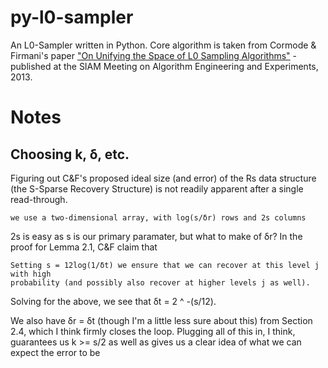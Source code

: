 py-l0-sampler
=============

An L0-Sampler written in Python. Core algorithm is taken from Cormode & Firmani's paper ["On Unifying the Space of L0 Sampling Algorithms"](http://dimacs.rutgers.edu/~graham/pubs/papers/l0samp.pdf) - published at the SIAM Meeting on Algorithm Engineering and Experiments, 2013.

Notes
=====

Choosing k, δ, etc.
-------------------
Figuring out C&F's proposed ideal size (and error) of the Rs data structure (the S-Sparse Recovery Structure) is not readily apparent after a single read-through. 

    we use a two-dimensional array, with log(s/δr) rows and 2s columns

2s is easy as s is our primary paramater, but what to make of δr? In the proof for Lemma 2.1, C&F claim that 
    
    Setting s = 12log(1/δt) we ensure that we can recover at this level j with high 
    probability (and possibly also recover at higher levels j as well).

Solving for the above, we see that δt = 2 ^ -(s/12). 

We also have δr = δt (though I'm a little less sure about this) from Section 2.4, which I think firmly closes the loop. Plugging all of this in, I think, guarantees us k >= s/2 as well as gives us a clear idea of what we can expect the error to be
